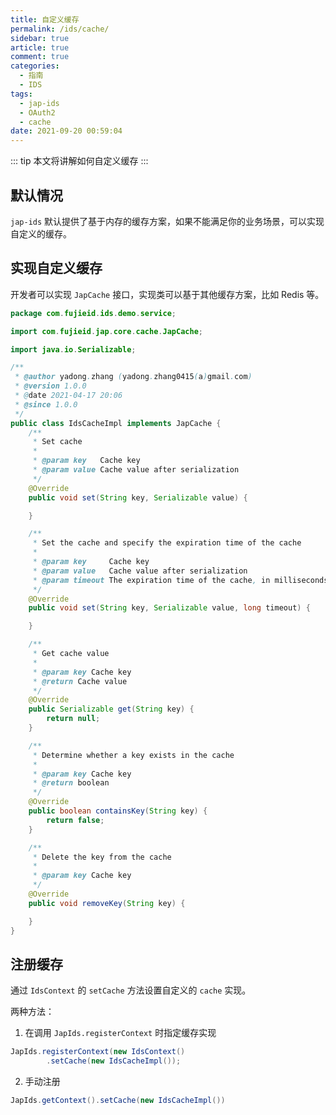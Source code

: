 ```yaml
---
title: 自定义缓存
permalink: /ids/cache/
sidebar: true
article: true
comment: true
categories: 
  - 指南
  - IDS
tags: 
  - jap-ids
  - OAuth2
  - cache
date: 2021-09-20 00:59:04
---
```


::: tip
本文将讲解如何自定义缓存
:::

## 默认情况

`jap-ids` 默认提供了基于内存的缓存方案，如果不能满足你的业务场景，可以实现自定义的缓存。

## 实现自定义缓存

开发者可以实现 `JapCache` 接口，实现类可以基于其他缓存方案，比如 Redis 等。

```java
package com.fujieid.ids.demo.service;

import com.fujieid.jap.core.cache.JapCache;

import java.io.Serializable;

/**
 * @author yadong.zhang (yadong.zhang0415(a)gmail.com)
 * @version 1.0.0
 * @date 2021-04-17 20:06
 * @since 1.0.0
 */
public class IdsCacheImpl implements JapCache {
    /**
     * Set cache
     *
     * @param key   Cache key
     * @param value Cache value after serialization
     */
    @Override
    public void set(String key, Serializable value) {

    }

    /**
     * Set the cache and specify the expiration time of the cache
     *
     * @param key     Cache key
     * @param value   Cache value after serialization
     * @param timeout The expiration time of the cache, in milliseconds
     */
    @Override
    public void set(String key, Serializable value, long timeout) {

    }

    /**
     * Get cache value
     *
     * @param key Cache key
     * @return Cache value
     */
    @Override
    public Serializable get(String key) {
        return null;
    }

    /**
     * Determine whether a key exists in the cache
     *
     * @param key Cache key
     * @return boolean
     */
    @Override
    public boolean containsKey(String key) {
        return false;
    }

    /**
     * Delete the key from the cache
     *
     * @param key Cache key
     */
    @Override
    public void removeKey(String key) {

    }
}
```

## 注册缓存

通过 `IdsContext` 的 `setCache` 方法设置自定义的 `cache` 实现。

两种方法：
1. 在调用 `JapIds.registerContext` 时指定缓存实现
```java
JapIds.registerContext(new IdsContext()
        .setCache(new IdsCacheImpl());
```
2. 手动注册
```java
JapIds.getContext().setCache(new IdsCacheImpl())
```

